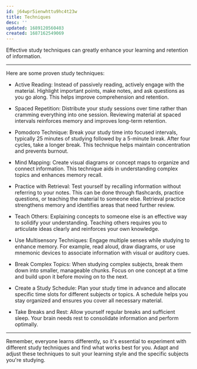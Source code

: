 ```yaml
---
id: j64wpr5ienwhttu9hc4t23w
title: Techniques
desc: ''
updated: 1689120560403
created: 1687162549069
---
```


Effective study techniques can greatly enhance your learning and retention of information. 

---

Here are some proven study techniques:

- Active Reading: Instead of passively reading, actively engage with the material. Highlight important points, make notes, and ask questions as you go along. This helps improve comprehension and retention.

- Spaced Repetition: Distribute your study sessions over time rather than cramming everything into one session. Reviewing material at spaced intervals reinforces memory and improves long-term retention.

- Pomodoro Technique: Break your study time into focused intervals, typically 25 minutes of studying followed by a 5-minute break. After four cycles, take a longer break. This technique helps maintain concentration and prevents burnout.

- Mind Mapping: Create visual diagrams or concept maps to organize and connect information. This technique aids in understanding complex topics and enhances memory recall.

- Practice with Retrieval: Test yourself by recalling information without referring to your notes. This can be done through flashcards, practice questions, or teaching the material to someone else. Retrieval practice strengthens memory and identifies areas that need further review.

- Teach Others: Explaining concepts to someone else is an effective way to solidify your understanding. Teaching others requires you to articulate ideas clearly and reinforces your own knowledge.

- Use Multisensory Techniques: Engage multiple senses while studying to enhance memory. For example, read aloud, draw diagrams, or use mnemonic devices to associate information with visual or auditory cues.

- Break Complex Topics: When studying complex subjects, break them down into smaller, manageable chunks. Focus on one concept at a time and build upon it before moving on to the next.

- Create a Study Schedule: Plan your study time in advance and allocate specific time slots for different subjects or topics. A schedule helps you stay organized and ensures you cover all necessary material.

- Take Breaks and Rest: Allow yourself regular breaks and sufficient sleep. Your brain needs rest to consolidate information and perform optimally.

---

Remember, everyone learns differently, so it's essential to experiment with different study techniques and find what works best for you. Adapt and adjust these techniques to suit your learning style and the specific subjects you're studying.